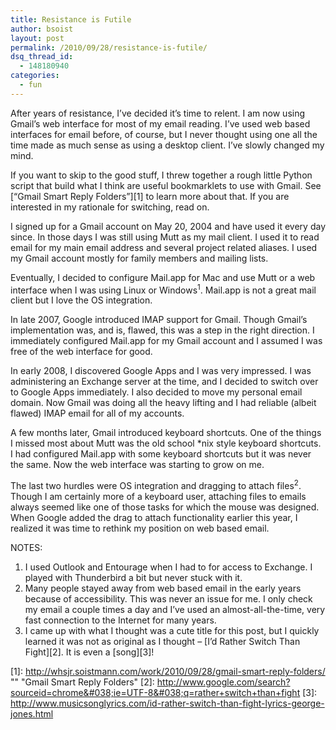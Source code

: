 ```yaml
---
title: Resistance is Futile
author: bsoist
layout: post
permalink: /2010/09/28/resistance-is-futile/
dsq_thread_id:
  - 148180940
categories:
  - fun
---
```

After years of resistance, I&#8217;ve decided it&#8217;s time to relent. I am now using Gmail&#8217;s web interface for most of my email reading. I&#8217;ve used web based interfaces for email before, of course, but I never thought using one all the time made as much sense as using a desktop client. I&#8217;ve slowly changed my mind.

If you want to skip to the good stuff, I threw together a rough little Python script that build what I think are useful bookmarklets to use with Gmail. See [&#8220;Gmail Smart Reply Folders&#8221;][1] to learn more about that. If you are interested in my rationale for switching, read on.

I signed up for a Gmail account on May 20, 2004 and have used it every day since. In those days I was still using Mutt as my mail client. I used it to read email for my main email address and several project related aliases. I used my Gmail account mostly for family members and mailing lists.

Eventually, I decided to configure Mail.app for Mac and use Mutt or a web interface when I was using Linux or Windows<sup>1</sup>. Mail.app is not a great mail client but I love the OS integration.

In late 2007, Google introduced IMAP support for Gmail. Though Gmail&#8217;s implementation was, and is, flawed, this was a step in the right direction. I immediately configured Mail.app for my Gmail account and I assumed I was free of the web interface for good.

In early 2008, I discovered Google Apps and I was very impressed. I was administering an Exchange server at the time, and I decided to switch over to Google Apps immediately. I also decided to move my personal email domain. Now Gmail was doing all the heavy lifting and I had reliable (albeit flawed) IMAP email for all of my accounts.

A few months later, Gmail introduced keyboard shortcuts. One of the things I missed most about Mutt was the old school *nix style keyboard shortcuts. I had configured Mail.app with some keyboard shortcuts but it was never the same. Now the web interface was starting to grow on me. 

The last two hurdles were OS integration and dragging to attach files<sup>2</sup>. Though I am certainly more of a keyboard user, attaching files to emails always seemed like one of those tasks for which the mouse was designed. When Google added the drag to attach functionality earlier this year, I realized it was time to rethink my position on web based email. 

NOTES:

  1. I used Outlook and Entourage when I had to for access to Exchange. I played with Thunderbird a bit but never stuck with it.
  2. Many people stayed away from web based email in the early years because of accessibility. This was never an issue for me. I only check my email a couple times a day and I&#8217;ve used an almost-all-the-time, very fast connection to the Internet for many years.
  3. I came up with what I thought was a cute title for this post, but I quickly learned it was not as original as I thought &#8211; [I&#8217;d Rather Switch Than Fight][2]. It is even a [song][3]! </ol>

 [1]: http://whsjr.soistmann.com/work/2010/09/28/gmail-smart-reply-folders/ "" "Gmail Smart Reply Folders"
 [2]: http://www.google.com/search?sourceid=chrome&#038;ie=UTF-8&#038;q=rather+switch+than+fight
 [3]: http://www.musicsonglyrics.com/id-rather-switch-than-fight-lyrics-george-jones.html
